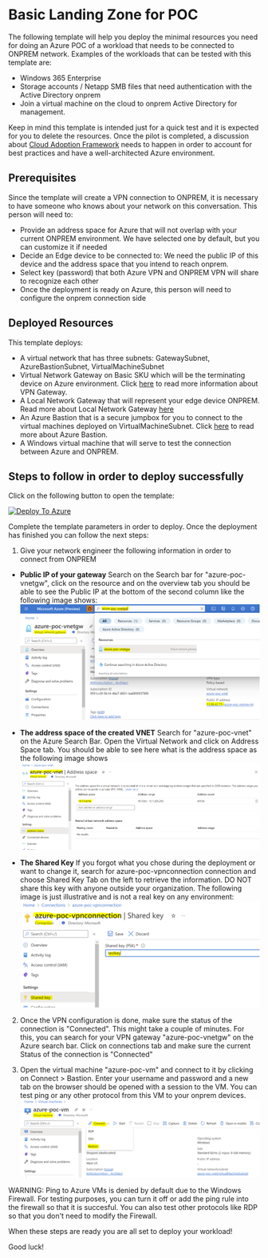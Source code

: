 # Basic Landing Zone for POC

The following template will help you deploy the minimal resources you need for doing an Azure POC of a workload that needs to be connected to ONPREM network. Examples of the workloads that can be tested with this template are:

- Windows 365 Enterprise
- Storage accounts / Netapp SMB files that need authentication with the Active Directory onprem
- Join a virtual machine on the cloud to onprem Active Directory for management. 

Keep in mind this template is intended just for a quick test and it is expected for you to delete the resources. Once the pilot is completed, a discussion about [Cloud Adoption Framework](https://docs.microsoft.com/en-us/azure/cloud-adoption-framework/) needs to happen in order to account for best practices and have a well-architected Azure environment.

## Prerequisites

Since the template will create a VPN connection to ONPREM, it is necessary to have someone who knows about your network on this conversation. This person will need to:

- Provide an address space for Azure that will not overlap with your current ONPREM environment. We have selected one by default, but you can customize it if needed
- Decide an Edge device to be connected to: We need the public IP of this device and the address space that you intend to reach onprem.
- Select key (password) that both Azure VPN and ONPREM VPN will share to recognize each other
- Once the deployment is ready on Azure, this person will need to configure the onprem connection side

## Deployed Resources

This template deploys:

- A virtual network that has three subnets: GatewaySubnet, AzureBastionSubnet, VirtualMachineSubnet
- Virtual Network Gateway on Basic SKU which will be the terminating device on Azure environment. Click [here](https://docs.microsoft.com/en-us/azure/vpn-gateway/vpn-gateway-about-vpngateways) to read more information about VPN Gateway.
- A Local Network Gateway that will represent your edge device ONPREM. Read more about Local Network Gateway [here](https://docs.microsoft.com/en-us/azure/vpn-gateway/tutorial-site-to-site-portal)
- An Azure Bastion that is a secure jumpbox for you to connect to the virtual machines deployed on VirtualMachineSubnet. Click [here](https://docs.microsoft.com/en-us/azure/bastion/bastion-overview) to read more about Azure Bastion.
- A Windows virtual machine that will serve to test the connection between Azure and ONPREM.

## Steps to follow in order to deploy successfully

Click on the following button to open the template:

[![Deploy To Azure](https://docs.microsoft.com/en-us/azure/templates/media/deploy-to-azure.svg)](https://portal.azure.com/#blade/Microsoft_Azure_CreateUIDef/CustomDeploymentBlade/uri/https%3A%2F%2Fraw.githubusercontent.com%2FDianaBohorquezT%2FAzure101Templates%2Fmain%2FlandingZoneLiteTemplate.json/uiFormDefinitionUri/https%3A%2F%2Fraw.githubusercontent.com%2FDianaBohorquezT%2FAzure101Templates%2Fmain%2FlandingZoneLiteUI.json)

Complete the template parameters in order to deploy. Once the deployment has finished you can follow the next steps:

1. Give your network engineer the following information in order to connect from ONPREM
 - **Public IP of your gateway** Search on the Search bar for "azure-poc-vnetgw", click on the resource and on the overview tab you should be able to see the Public IP at the bottom of the second column like the following image shows:
   <img src=images/VPNGWpip.PNG/>

- **The address space of the created VNET** Search for "azure-poc-vnet" on the Azure Search Bar. Open the Virtual Network and click on Address Space tab. You should be able to see here what is the address space as the following image shows
   <img src=images/vnetAddSp.PNG/>

- **The Shared Key** If you forgot what you chose during the deployment or want to change it, search for azure-poc-vpnconnection connection and choose Shared Key Tab on the left to retrieve the information. DO NOT share this key with anyone outside your organization. The following image is just illustrative and is not a real key on any environment:
   <img src=images/sharedKey.PNG/>

2. Once the VPN configuration is done, make sure the status of the connection is "Connected". This might take a couple of minutes. For this, you can search for your VPN gateway "azure-poc-vnetgw" on the Azure search bar. Click on connections tab and make sure the current Status of the connection is "Connected"

3. Open the virtual machine "azure-poc-vm" and connect to it by clicking on Connect > Bastion. Enter your username and password and a new tab on the browser should be opened with a session to the VM. You can test ping or any other protocol from this VM to your onprem devices.
   <img src=images/Bastion.PNG/>

  WARNING: Ping to Azure VMs is denied by default due to the Windows Firewall. For testing purposes, you can turn it off or add the ping rule into the firewall so that it is succesful. You can also test other protocols like RDP so that you don't need to modify the Firewall.

When these steps are ready you are all set to deploy your workload!

Good luck!
